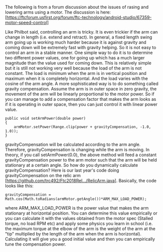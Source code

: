 The following is from a forum discussion about the issues of rasing and lowering arms using a motor.
The discussion is here: [https://ftcforum.usfirst.org/forum/ftc-technology/android-studio/67359-motor-speed-control]

Like Philbot said, controlling an arm is tricky. It is even trickier if the arm can change in length (i.e. extend and retract). In general, a fixed length swing arm going up is working much harder because it is against gravity and coming down will be extremely fast with gravity helping. So it is not easy to control an arm in a stable manner. One simple way to do it is to determine two different power values, one for going up which has a much larger magnitude than the value used for coming down. This is relatively simple but it is still not working very well because the load of the arm is not constant. The load is minimum when the arm is in vertical position and maximum when it is completely horizontal. And the load varies with the cosine of the arm angle. A more sophisticated way is to do something called gravity compensation. Assume the arm is in outer space in zero gravity, the movement of the arm will be linearly proportional to the motor power. So if you can manage to add a compensation factor that makes the arm looks as if it is operating in outer space, then you can just control it with linear power value.

```
public void setArmPower(double power)
{
    armMotor.setPower(Range.clip(power + gravityCompensation, -1.0, 1.0));
}
```

gravityCompensation will be calculated according to the arm angle. Therefore, gravityCompensation is changing while the arm is moving. In theory, if you call setArmPower(0.0), the above method will feed a constant gravityCompensation power to the arm motor such that the arm will be held stationary at a certain angle. So how do you dynamically calculate gravityCompensation? Here is our last year's code doing gravityCompensation on the relic arm [https://github.com/trc492/Ftc2018Rel.../RelicArm.java].
Basically, the code looks like this:

```
gravityCompensation = Math.cos(Math.toRadians(armMotor.getAngle())*ARM_MAX_LOAD_POWER);
```

where ARM_MAX_LOAD_POWER is the power value that makes the arm stationary at horizontal position. You can determine this value empirically or you can calculate it with the values obtained from the motor spec (Stalled torque, no load RPM etc) and apply some physics you learn in school (i.e. the maximum torque at the elbow of the arm is the weight of the arm at the "tip" multiplied by the length of the arm when the arm is horizontal). Calculating it will give you a good initial value and then you can empirically tune the compensation power. 